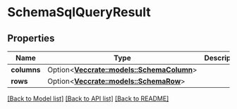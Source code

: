 # SchemaSqlQueryResult

## Properties

Name | Type | Description | Notes
------------ | ------------- | ------------- | -------------
**columns** | Option<[**Vec<crate::models::SchemaColumn>**](schemaColumn.md)> |  | [optional]
**rows** | Option<[**Vec<crate::models::SchemaRow>**](schemaRow.md)> |  | [optional]

[[Back to Model list]](../README.md#documentation-for-models) [[Back to API list]](../README.md#documentation-for-api-endpoints) [[Back to README]](../README.md)


